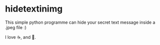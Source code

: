 # hidetextinimg
This simple python programme can hide your secret text message inside a .jpeg file :)

I love :coffee:, and :pizza:.
